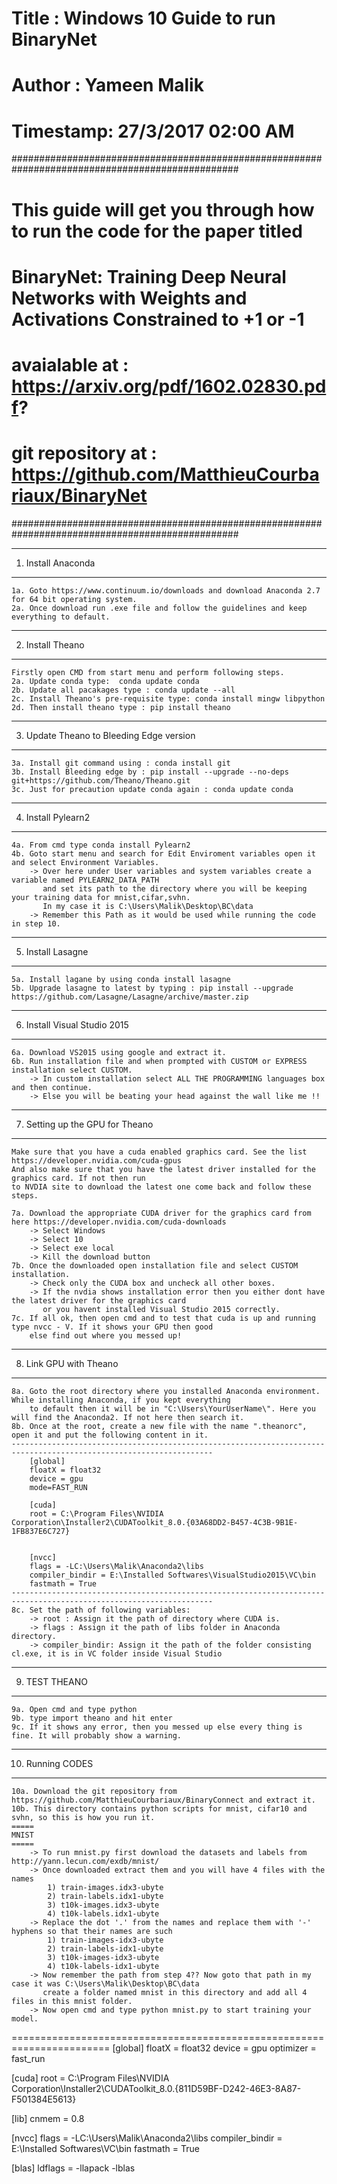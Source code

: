 # Title : Windows 10 Guide to run BinaryNet
# Author : Yameen Malik
# Timestamp: 27/3/2017 02:00 AM
#################################################################################################
# This guide will get you through how to run the code for the paper titled						#
# BinaryNet: Training Deep Neural Networks with Weights and Activations Constrained to +1 or -1 #
# avaialable at : https://arxiv.org/pdf/1602.02830.pdf?											#
# git repository at : https://github.com/MatthieuCourbariaux/BinaryNet							#
#################################################################################################

-------------------
1. Install Anaconda
-------------------
	1a. Goto https://www.continuum.io/downloads and download Anaconda 2.7 for 64 bit operating system.
	2a. Once download run .exe file and follow the guidelines and keep everything to default.

-----------------
2. Install Theano
-----------------
	Firstly open CMD from start menu and perform following steps.
	2a. Update conda type:	conda update conda
	2b. Update all pacakages type : conda update --all
	2c. Install Theano's pre-requisite type: conda install mingw libpython
	2d. Then install theano type : pip install theano

-----------------------------------------
3. Update Theano to Bleeding Edge version
-----------------------------------------
	3a. Install git command using : conda install git
	3b. Install Bleeding edge by : pip install --upgrade --no-deps git+https://github.com/Theano/Theano.git
	3c. Just for precaution update conda again : conda update conda

-------------------
4. Install Pylearn2
-------------------
	4a. From cmd type conda install Pylearn2
	4b. Goto start menu and search for Edit Enviroment variables open it and select Environment Variables.
		-> Over here under User variables and system variables create a variable named PYLEARN2_DATA_PATH 
		   and set its path to the directory where you will be keeping your training data for mnist,cifar,svhn.
		   In my case it is C:\Users\Malik\Desktop\BC\data
		-> Remember this Path as it would be used while running the code in step 10.
------------------
5. Install Lasagne
------------------
	5a. Install lagane by using conda install lasagne
	5b. Upgrade lasagne to latest by typing : pip install --upgrade https://github.com/Lasagne/Lasagne/archive/master.zip

-----------------------------
6. Install Visual Studio 2015
-----------------------------
	6a. Download VS2015 using google and extract it.
	6b. Run installation file and when prompted with CUSTOM or EXPRESS installation select CUSTOM.
		-> In custom installation select ALL THE PROGRAMMING languages box and then continue.
		-> Else you will be beating your head against the wall like me !!  
		
--------------------------------
7. Setting up the GPU for Theano
--------------------------------
	Make sure that you have a cuda enabled graphics card. See the list https://developer.nvidia.com/cuda-gpus
	And also make sure that you have the latest driver installed for the graphics card. If not then run
	to NVDIA site to download the latest one come back and follow these steps.
	
	7a. Download the appropriate CUDA driver for the graphics card from here https://developer.nvidia.com/cuda-downloads
		-> Select Windows
		-> Select 10
		-> Select exe local
		-> Kill the download button
	7b. Once the downloaded open installation file and select CUSTOM installation.
		-> Check only the CUDA box and uncheck all other boxes.
		-> If the nvdia shows installation error then you either dont have the latest driver for the graphics card
		   or you havent installed Visual Studio 2015 correctly.
	7c. If all ok, then open cmd and to test that cuda is up and running type nvcc - V. If it shows your GPU then good
		else find out where you messed up!

-----------------------
8. Link GPU with Theano
-----------------------
	8a. Goto the root directory where you installed Anaconda environment. While installing Anaconda, if you kept everything
	    to default then it will be in "C:\Users\YourUserName\". Here you will find the Anaconda2. If not here then search it.
	8b. Once at the root, create a new file with the name ".theanorc", open it and put the following content in it.
	-------------------------------------------------------------------------------------------------------------------
		[global]
		floatX = float32
		device = gpu
		mode=FAST_RUN

		[cuda]
		root = C:\Program Files\NVIDIA Corporation\Installer2\CUDAToolkit_8.0.{03A68DD2-B457-4C3B-9B1E-1FB837E6C727}


		[nvcc]
		flags = -LC:\Users\Malik\Anaconda2\libs
		compiler_bindir = E:\Installed Softwares\VisualStudio2015\VC\bin
		fastmath = True
	-------------------------------------------------------------------------------------------------------------------
	8c. Set the path of following variables:
		-> root : Assign it the path of directory where CUDA is. 
		-> flags : Assign it the path of libs folder in Anaconda directory.
		-> compiler_bindir: Assign it the path of the folder consisting cl.exe, it is in VC folder inside Visual Studio
		
--------------
9. TEST THEANO
--------------
	9a. Open cmd and type python
	9b. type import theano and hit enter
	9c. If it shows any error, then you messed up else every thing is fine. It will probably show a warning.

------------------
10. Running CODES
------------------
	10a. Download the git repository from https://github.com/MatthieuCourbariaux/BinaryConnect and extract it.
	10b. This directory contains python scripts for mnist, cifar10 and svhn, so this is how you run it.
	=====
	MNIST
	=====
		-> To run mnist.py first download the datasets and labels from http://yann.lecun.com/exdb/mnist/
		-> Once downloaded extract them and you will have 4 files with the names
			1) train-images.idx3-ubyte
			2) train-labels.idx1-ubyte
			3) t10k-images.idx3-ubyte
			4) t10k-labels.idx1-ubyte
		-> Replace the dot '.' from the names and replace them with '-' hyphens so that their names are such
			1) train-images-idx3-ubyte
			2) train-labels-idx1-ubyte
			3) t10k-images-idx3-ubyte
			4) t10k-labels-idx1-ubyte
		-> Now remember the path from step 4?? Now goto that path in my case it was C:\Users\Malik\Desktop\BC\data
		   create a folder named mnist in this directory and add all 4 files in this mnist folder.
		-> Now open cmd and type python mnist.py to start training your model.
		
		
=======================================================================
[global]
floatX = float32
device = gpu
optimizer = fast_run


[cuda]
root = C:\Program Files\NVIDIA Corporation\Installer2\CUDAToolkit_8.0.{811D59BF-D242-46E3-8A87-F501384E5613}

[lib]
cnmem = 0.8

[nvcc]
flags = -LC:\Users\Malik\Anaconda2\libs
compiler_bindir = E:\Installed Softwares\VC\bin
fastmath = True

[blas]
ldflags = -llapack -lblas

